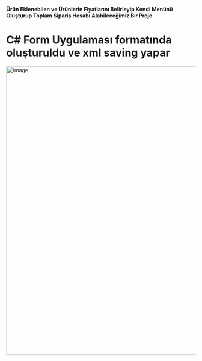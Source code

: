 **Ürün Eklenebilen ve Ürünlerin Fiyatlarını Belirleyip Kendi Menünü Oluşturup Toplam Sipariş Hesabı Alabileceğimiz Bir Proje**
# C# Form Uygulaması formatında oluşturuldu ve xml saving yapar

<img width="1366" height="768" alt="image" src="https://github.com/user-attachments/assets/baf43dfc-78e4-4728-ba93-f173877787c0" />
